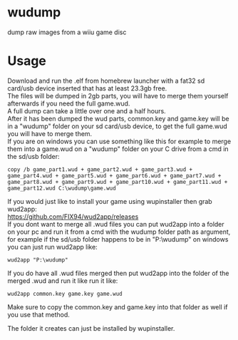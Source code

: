 # wudump
dump raw images from a wiiu game disc
# Usage
Download and run the .elf from homebrew launcher with a fat32 sd card/usb device inserted that has at least 23.3gb free.  
The files will be dumped in 2gb parts, you will have to merge them yourself afterwards if you need the full game.wud.  
A full dump can take a little over one and a half hours.  
After it has been dumped the wud parts, common.key and game.key will be in a "wudump" folder on your sd card/usb device, to get the full game.wud you will have to merge them.  
If you are on windows you can use something like this for example to merge them into a game.wud on a "wudump" folder on your C drive from a cmd in the sd/usb folder:
```
copy /b game_part1.wud + game_part2.wud + game_part3.wud + game_part4.wud + game_part5.wud + game_part6.wud + game_part7.wud + game_part8.wud + game_part9.wud + game_part10.wud + game_part11.wud + game_part12.wud C:\wudump\game.wud
```

If you would just like to install your game using wupinstaller then grab wud2app:  
https://github.com/FIX94/wud2app/releases  
If you dont want to merge all .wud files you can put wud2app into a folder on your pc and run it from a cmd with the wudump folder path as argument, for example if the sd/usb folder happens to be in "P:\wudump" on windows you can just run wud2app like:
```
wud2app "P:\wudump"
```
If you do have all .wud files merged then put wud2app into the folder of the merged .wud and run it like run it like:  
```
wud2app common.key game.key game.wud
```
Make sure to copy the common.key and game.key into that folder as well if you use that method.  

The folder it creates can just be installed by wupinstaller.
